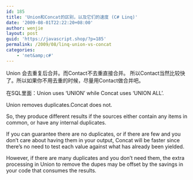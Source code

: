 ```yaml
---
id: 185
title: 'Union和Concat的区别，以及它们的速度 (C# Linq)'
date: '2009-08-01T22:22:20+08:00'
author: wenjie
layout: post
guid: 'https://javascript.shop/?p=185'
permalink: /2009/08/linq-union-vs-concat
categories:
    - 'net&amp;c#'
---
```


Union 会去重复后合并。而Contact不去重直接合并。 所以Contact当然比较快了。所以如果你不用去重的时候，尽量用Contact做合并吧。

在SQL里面：Union uses ‘UNION’ while Concat uses ‘UNION ALL’.

Union removes duplicates.Concat does not.

So, they produce different results if the sources either contain any items in common, or have any internal duplicates.

If you can guarantee there are no duplicates, or if there are few and you don’t care about having them in your output, Concat will be faster since there’s no need to test each value against what has already been yielded.

However, if there are many duplicates and you don’t need them, the extra processing in Union to remove the dupes may be offset by the savings in your code that consumes the results.